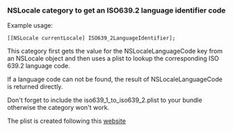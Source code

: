 ### NSLocale category to get an ISO639.2 language identifier code

Example usage: 

	[[NSLocale currentLocale] ISO639_2LanguageIdentifier];
	
This category first gets the value for the NSLocaleLanguageCode key from an NSLocale object 
and then uses a plist to lookup the corresponding ISO 639.2 language code.

If a language code can not be found, the result of NSLocaleLanguageCode is returned directly.

Don't forget to include the iso639\_1\_to\_iso639\_2.plist to your bundle otherwise the category won't work.

The plist is created following this [website](http://www.loc.gov/standards/iso639-2/php/code_list.php)